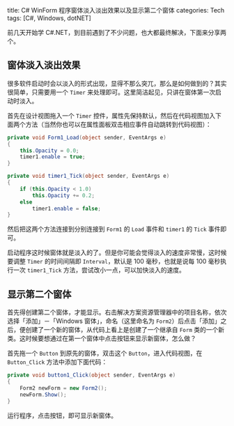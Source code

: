title: C# WinForm 程序窗体淡入淡出效果以及显示第二个窗体
categories: Tech
tags: [C#, Windows, dotNET]

前几天开始学 C#.NET，到目前遇到了不少问题，也大都最终解决，下面来分享两个。

## 窗体淡入淡出效果

很多软件启动时会以淡入的形式出现，显得不那么突兀，那么是如何做到的？其实很简单，只需要用一个 `Timer` 来处理即可。这里简洁起见，只讲在窗体第一次启动时淡入。

首先在设计视图拖入一个 `Timer` 控件，属性先保持默认，然后在代码视图加入下面两个方法（当然你也可以在属性面板双击相应事件自动跳转到代码视图）：

```csharp
private void Form1_Load(object sender, EventArgs e)
{
	this.Opacity = 0.0;
	timer1.enable = true;
}

private void timer1_Tick(object sender, EventArgs e)
{
	if (this.Opacity < 1.0)
		this.Opacity += 0.2;
	else
		timer1.enable = false;
}
```

然后把这两个方法连接到分别连接到 `Form1` 的 `Load` 事件和 `timer1` 的 `Tick` 事件即可。

启动程序这时候窗体就是淡入的了。但是你可能会觉得淡入的速度非常慢，这时候要调整 `Timer` 的时间间隔即 `Interval`，默认是 100 毫秒，也就是说每 100 毫秒执行一次 `timer1_Tick` 方法，尝试改小一点，可以加快淡入的速度。

## 显示第二个窗体

首先得创建第二个窗体，才能显示。右击解决方案资源管理器中的项目名称，依次选择「添加」－「Windows 窗体」，命名（这里命名为 `Form2`）后点击「添加」之后，便创建了一个新的窗体，从代码上看上是创建了一个继承自 `Form` 类的一个新类。这时候要想通过在第一个窗体中点击按钮来显示新窗体，怎么做？

首先拖一个 `Button` 到原先的窗体，双击这个 `Button`，进入代码视图，在 `Button_Click` 方法中添加下面代码：

```csharp
private void button1_Click(object sender, EventArgs e)
{
	Form2 newForm = new Form2();
	newForm.Show();
}
```

运行程序，点击按钮，即可显示新窗体。
